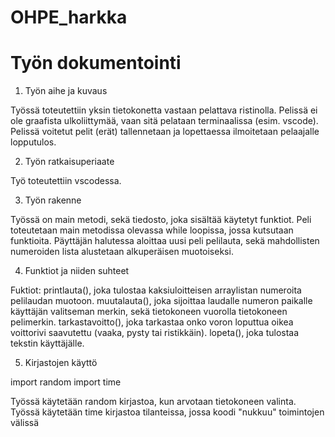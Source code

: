 # OHPE_harkka

# Työn dokumentointi

1.  Työn aihe ja kuvaus

Työssä toteutettiin yksin tietokonetta vastaan pelattava ristinolla.
Pelissä ei ole graafista ulkoliittymää, vaan sitä pelataan terminaalissa (esim. vscode).
Pelissä voitetut pelit (erät) tallennetaan ja lopettaessa ilmoitetaan pelaajalle lopputulos.

2. Työn ratkaisuperiaate

Työ toteutettiin vscodessa.

3.  Työn rakenne

Työssä on main metodi, sekä tiedosto, joka sisältää käytetyt funktiot.
Peli toteutetaan main metodissa olevassa while loopissa, jossa kutsutaan funktioita.
Päyttäjän halutessa aloittaa uusi peli pelilauta, sekä mahdollisten numeroiden lista alustetaan alkuperäisen muotoiseksi.


4. Funktiot ja niiden suhteet

Fuktiot:
printlauta(), joka tulostaa kaksiuloitteisen arraylistan numeroita pelilaudan muotoon.
muutalauta(), joka sijoittaa laudalle numeron paikalle käyttäjän valitseman merkin, sekä tietokoneen vuorolla tietokoneen pelimerkin.
tarkastavoitto(), joka tarkastaa onko voron loputtua oikea voittorivi saavutettu (vaaka, pysty tai ristikkäin).
lopeta(), joka tulostaa tekstin käyttäjälle.

5. Kirjastojen käyttö

import random
import time

Työssä käytetään random kirjastoa, kun arvotaan tietokoneen valinta.
Työssä käytetään time kirjastoa tilanteissa, jossa koodi "nukkuu" toimintojen välissä

